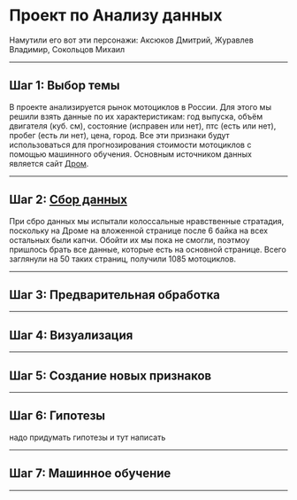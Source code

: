 # Проект по Анализу данных

Намутили его вот эти персонажи: Аксюков Дмитрий, Журавлев Владимир, Сокольцов Михаил

---

## Шаг 1: Выбор темы

В проекте анализируется рынок мотоциклов в России. Для этого мы решили взять данные по их характеристикам: год выпуска, объём двигателя (куб. см), состояние (исправен или нет), птс (есть или нет), пробег (есть ли нет), цена, город. Все эти признаки будут использоваться для прогнозирования стоимости мотоциклов с помощью машинного обучения. Основным источником данных является сайт [Дром](https://moto.drom.ru/sale/). 

---

## Шаг 2: [Сбор данных](https://github.com/VKZhuravlev/ANDANPROJECT2024/blob/main/Сбор%20данных.ipynb)

При сбро данных мы испытали колоссальные нравственные стратадия, поскольку на Дроме на вложенной странице после 6 байка на всех остальных были капчи. Обойти их мы пока не смогли, поэтмоу пришлось брать все данные, которые есть на основной странице. Всего заглянули на 50 таких страниц, получили 1085 мотоциклов.

---

## Шаг 3: Предварительная обработка

---

## Шаг 4: Визуализация

---

## Шаг 5: Создание новых признаков

---

## Шаг 6: Гипотезы

надо придумать гипотезы и тут написать

---

## Шаг 7: Машинное обучение

---

